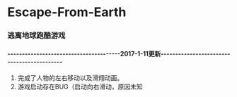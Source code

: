 # Escape-From-Earth


### 逃离地球跑酷游戏

#### ---------------------------------------2017-1-11更新-------------------------------------------
1. 完成了人物的左右移动以及滑翔动画。
2. 游戏启动存在BUG（启动向右滑动，原因未知